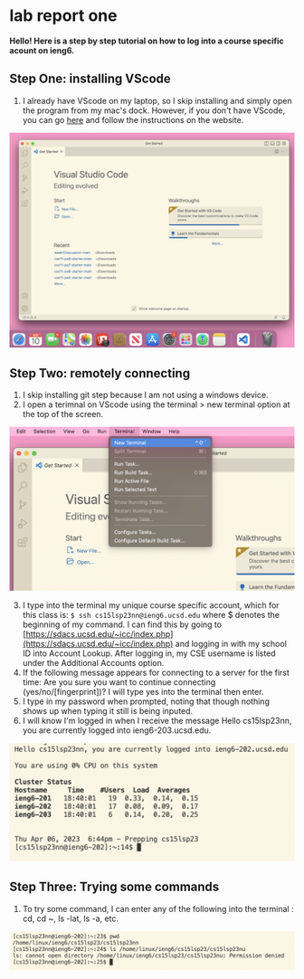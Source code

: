 # lab report one

**Hello! Here is a step by step tutorial on how to log into a course specific acount on ieng6.**

## Step One: installing VScode
1. I already have VScode on my laptop, so I skip installing and simply open the program from my mac's dock. However, if you don't have VScode, you can go [here](https://code.visualstudio.com/) and follow the instructions on the website. 

![Image](1.png)

## Step Two: remotely connecting
1. I skip installing git step because I am not using a windows device.
2. I open a terimnal on VScode using the terminal > new terminal option at the top of the screen.

![Image](2.png)

3. I type into the terminal my unique course specific account, which for this class is: `$ ssh cs15lsp23nn@ieng6.ucsd.edu` where $ denotes the beginning of my command. I can find this by going to [https://sdacs.ucsd.edu/~icc/index.php](https://sdacs.ucsd.edu/~icc/index.php) and logging in with my school ID into Account Lookup. After logging in, my CSE username is listed under the Additional Accounts option. 
4. If the following message appears for connecting to a server for the first time: Are you sure you want to continue connecting (yes/no/[fingerprint])? I will type yes into the terminal then enter.
6. I type in my password when prompted, noting that though nothing shows up when typing it still is being inputed.
7. I will know I'm logged in when I receive the message Hello cs15lsp23nn, you are currently logged into ieng6-203.ucsd.edu.

![Image](3.png)


## Step Three: Trying some commands
1. To try some command, I can enter any of the following into the terminal : cd, cd ~, ls -lat, ls -a, etc.

![Image](4.png)
